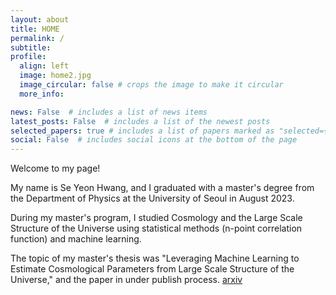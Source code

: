 ```yaml
---
layout: about
title: HOME
permalink: /
subtitle: 
profile:
  align: left
  image: home2.jpg
  image_circular: false # crops the image to make it circular
  more_info: 

news: False  # includes a list of news items
latest_posts: False  # includes a list of the newest posts
selected_papers: true # includes a list of papers marked as "selected={true}"
social: False  # includes social icons at the bottom of the page
---
```

Welcome to my page!

My name is Se Yeon Hwang, and I graduated with a master's degree from the Department of Physics at the University of Seoul in August 2023.

During my master's program, I studied Cosmology and the Large Scale Structure of the Universe using statistical methods (n-point correlation function) and machine learning. 

The topic of my master's thesis was "Leveraging Machine Learning to Estimate Cosmological Parameters from Large Scale Structure of the Universe," and the paper in under publish process. [arxiv](https://arxiv.org/abs/2304.08192)
